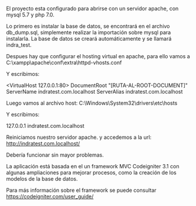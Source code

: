 El proyecto esta configurado para abrirse con un servidor apache, con mysql 5.7 y php 7.0.

Lo primero es instalar la base de datos, se encontrará en el archivo db_dump.sql, simplemente realizar la importación sobre mysql para instalarla. La base de datos se creará automáticamente y se llamará indra_test.

Despues hay que configurar el hosting virtual en apache, para ello vamos a C:\xampp\apache\conf\extra\httpd-vhosts.conf

Y escribimos:

<VirtualHost 127.0.0.1:80>
	DocumentRoot "[RUTA-AL-ROOT-DOCUMENT]"
	ServerName indratest.com.localhost
	ServerAlias indratest.com.localhost
</VirtualHost>

Luego vamos al archivo host: C:\Windows\System32\drivers\etc\hosts

Y escribimos:

127.0.0.1 		indratest.com.localhost

Reiniciamos nuestro servidor apache. y accedemos a la url: http://indratest.com.localhost/

Debería funcionar sin mayor problemas.

La aplicación está basada en el un framework MVC Codeigniter 3.1 con algunas ampliaciones para mejorar procesos, como la creación de los modelos de la base de datos.

Para más información sobre el framework se puede consultar https://codeigniter.com/user_guide/
